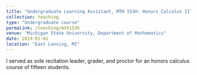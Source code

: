 ```yaml
---
title: "Undergraduate Learning Assistant, MTH 153H: Honors Calculus II"
collection: teaching
type: "Undergraduate course"
permalink: /teaching/mth153h
venue: "Michigan State University, Department of Mathematics"
date: 2019-01-01
location: "East Lansing, MI"
---
```


I served as sole recitation leader, grader, and proctor for an honors calculus course of fifteen students.  
